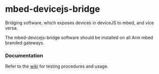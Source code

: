 # mbed-devicejs-bridge
Bridging software, which exposes devices in deviceJS to mbed, and vice versa.

The mbed-devicejs-bridge software should be installed on all Arm mbed branded gateways.

### Documentation
Refer to the [wiki](https://github.com/armPelionEdge/mbed-devicejs-bridge/wiki) for testing procedures and usage.
